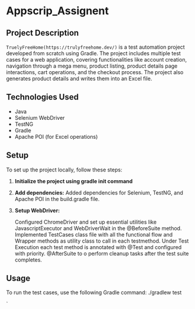 # Appscrip_Assignent

## Project Description

`TruelyFreeHome(https://trulyfreehome.dev/)` is a test automation project developed from scratch using Gradle. 
 The project includes multiple test cases for a web application, covering functionalities like account creation, navigation through a mega menu, product listing, product details page interactions, cart operations, and the checkout process.
 The project also generates product details and writes them into an Excel file.

## Technologies Used

- Java
- Selenium WebDriver
- TestNG
- Gradle
- Apache POI (for Excel operations)

## Setup

To set up the project locally, follow these steps:

1. **Initialize the project using gradle init command**

    
2. **Add dependencies:**
   Added dependencies for Selenium, TestNG, and Apache POI in the build.gradle file.

3. **Setup WebDriver:**

   Configured ChromeDriver and set up essential utilities like JavascriptExecutor and WebDriverWait in the @BeforeSuite method.
   Implemented TestCases class file with all the functional flow and Wrapper methods as utility class to call in each testmethod.
   Under Test Execution each test method is annotated with @Test and configured with priority.
   @AfterSuite to o perform cleanup tasks after the test suite completes.

## Usage

To run the test cases, use the following Gradle command: ./gradlew test

`
